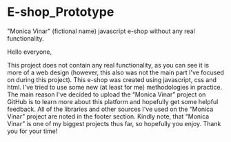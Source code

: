 # E-shop_Prototype

"Monica Vinar" (fictional name) javascript e-shop without any real functionality.

Hello everyone,

This project does not contain any real functionality, as you can see it is more of a web design (however, this also was not the main part I've focused on during this project). This e-shop was created using javascript, css and html. I've tried to use some new (at least for me) methodologies in practice. 
The main reason I've decided to upload the “Monica Vinar” project on GitHub is to learn more about this platform and hopefully get some helpful feedback. All of the libraries and other sources I've used on the “Monica Vinar” project are noted in the footer section. 
Kindly note, that “Monica Vinar” is one of my biggest projects thus far, so hopefully you enjoy. 
Thank you for your time!
